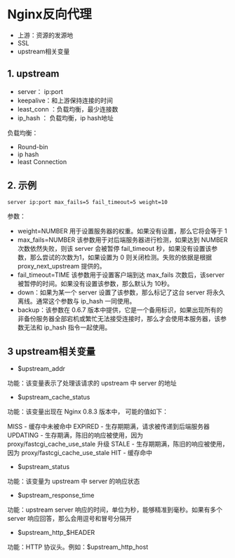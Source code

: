 # Nginx反向代理

* 上游：资源的发源地
* SSL
* upstream相关变量

## 1. upstream

* server： ip:port
* keepalive：和上游保持连接的时间
* least_conn ：负载均衡，最少连接数
* ip_hash ： 负载均衡，ip hash地址


负载均衡：
* Round-bin
* ip hash
* least Connection


## 2. 示例 

```nginx
server ip:port max_fails=5 fail_timeout=5 weight=10
```
参数：
* weight=NUMBER   用于设置服务器的权重。如果没有设置，那么它将会等于 1
* max_fails=NUMBER   该参数用于对后端服务器进行检测，如果达到 NUMBER 次数依然失败，则该 server 会被暂停 fail_timeout 秒，如果没有设置该参数，那么尝试的次数为1，如果设置为 0 则关闭检测。失败的依据是根据 proxy_next_upstream 提供的。
* fail_timeout=TIME   该参数用于设置客户端到达 max_fails 次数后，该server 被暂停的时间。如果没有设置该参数，那么默认为 10秒。
* down：如果为某一个 server 设置了该参数，那么标记了这台 server 将永久离线。通常这个参数与 ip_hash 一同使用。
* backup：该参数在 0.6.7 版本中提供，它是一个备用标识，如果出现所有的非备份服务器全部宕机或繁忙无法接受连接时，那么才会使用本服务器，该参数无法和 ip_hash 指令一起使用。

## 3 upstream相关变量

* $upstream_addr

功能：该变量表示了处理该请求的 upstream 中 server 的地址

* $upstream_cache_status

功能：该变量出现在 Nginx 0.8.3 版本中， 可能的值如下：

MISS - 缓存中未被命中
EXPIRED - 生存期期满，请求被传递到后端服务器
UPDATING - 生存期满，陈旧的响应被使用，因为proxy/fastcgi_cache_use_stale 升级
STALE - 生存期期满，陈旧的响应被使用，因为 proxy/fastcgi_cache_use_stale
HIT - 缓存命中
 

* $upstream_status

功能：该变量为 upstream 中 server 的响应状态

* $upstream_response_time

功能：upstream server 响应的时间，单位为秒，能够精准到毫秒。如果有多个 server 响应回答，那么会用逗号和冒号分隔开

* $upstream_http_$HEADER

功能：HTTP 协议头。例如：$upstream_http_host